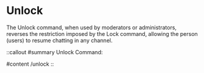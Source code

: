 # Unlock

The Unlock command, when used by moderators or administrators, reverses the restriction imposed by the Lock command, allowing the person (users) to resume chatting in any channel.

::callout
#summary
Unlock Command:

#content
/unlock
::